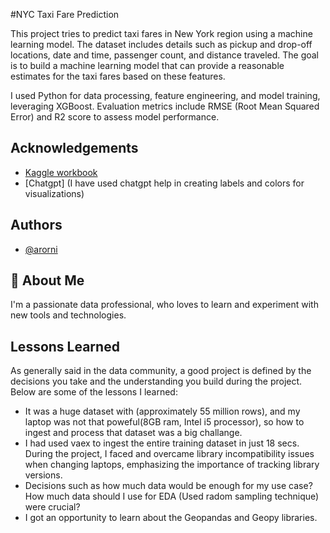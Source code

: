 #NYC Taxi Fare Prediction

This project tries to predict taxi fares in New York region using a machine learning model. The dataset includes details such as pickup and drop-off locations, date and time, passenger count, and distance traveled. The goal is to build a machine learning model that can provide a reasonable estimates for the taxi fares based on these features.

I used Python for data processing, feature engineering, and model training, leveraging XGBoost. Evaluation metrics include RMSE (Root Mean Squared Error) and R2 score to assess model performance.


## Acknowledgements

 - [Kaggle workbook](https://www.kaggle.com/code/breemen/nyc-taxi-fare-data-exploration)
 - [Chatgpt] (I have used chatgpt help in creating labels and colors for visualizations)


## Authors

- [@arorni](https://github.com/arorni)


## 🚀 About Me
I'm a passionate data professional, who loves to learn and experiment with new tools and technologies.


## Lessons Learned
As generally said in the data community, a good project is defined by the decisions you take and the understanding you build during the project. Below are some of the lessons I learned:

- It was a huge dataset with (approximately 55 million rows), and my laptop was not that poweful(8GB ram, Intel i5 processor), so how to ingest and process that dataset was a big challange.
- I had used vaex to ingest the entire training dataset in just 18 secs. During the project, I faced and overcame library incompatibility issues when changing laptops, emphasizing the importance of tracking library versions.
- Decisions such as how much data would be enough for my use case? How much data should I use for EDA (Used radom sampling technique) were crucial?
- I got an opportunity to learn about the Geopandas and Geopy libraries.
